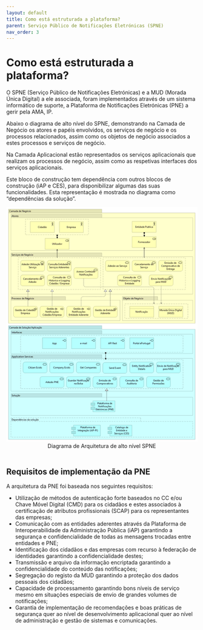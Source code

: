 ```yaml
---
layout: default
title: Como está estruturada a plataforma?
parent: Serviço Público de Notificações Eletrónicas (SPNE)
nav_order: 3
---
```

# Como está estruturada a plataforma?

O SPNE (Serviço Público de Notificações Eletrónicas) e a MUD (Morada Única Digital) a ele associada, foram implementados através de um sistema informático de suporte, a Plataforma de Notificações Eletrónicas (PNE) a gerir pela AMA, IP.

Abaixo o diagrama de alto nível do SPNE, demonstrando na Camada de Negócio os atores e papéis envolvidos, os serviços de negócio e os processos relacionados, assim como os objetos de negócio associados a estes processos e serviços de negócio.

Na Camada Aplicacional estão representados os serviços aplicacionais que realizam os processos de negócio, assim como as respetivas interfaces dos serviços aplicacionais.

Este bloco de construção tem dependência com outros blocos de construção (iAP e CES), para disponibilizar algumas das suas funcionalidades. Esta representação é mostrada no diagrama como “dependências da solução”.

<div style="text-align: center;">
  <img src="../../assets/images/spne.png" alt="Diagrama de Arquitetura de alto nível SPNE">
</div>
<div style="text-align: center;">Diagrama de Arquitetura de alto nível SPNE</div>
<br>

## Requisitos de implementação da PNE

A arquitetura da PNE foi baseada nos seguintes requisitos:

* Utilização de métodos de autenticação forte baseados no CC e/ou Chave Móvel Digital (CMD) para os cidadãos e estes associados à certificação de atributos profissionais (SCAP) para os representantes das empresas;
* Comunicação com as entidades aderentes através da Plataforma de Interoperabilidade da Administração Pública (iAP) garantindo a segurança e confidencialidade de todas as mensagens trocadas entre entidades e PNE;
* Identificação dos cidadãos e das empresas com recurso à federação de identidades garantindo a confidencialidade destes;
* Transmissão e arquivo da informação encriptada garantindo a confidencialidade do conteúdo das notificações;
* Segregação do registo da MUD garantindo a proteção dos dados pessoais dos cidadãos;
* Capacidade de processamento garantindo bons níveis de serviço mesmo em situações especiais de envio de grandes volumes de notificações;
* Garantia de implementação de recomendações e boas práticas de segurança quer ao nível de desenvolvimento aplicacional quer ao nível de administração e gestão de sistemas e comunicações.

